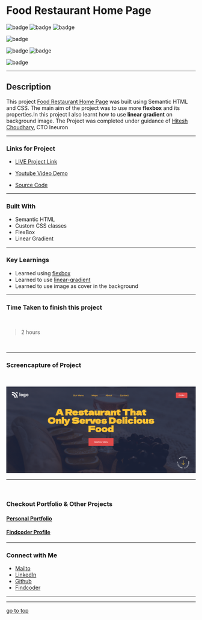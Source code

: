 # Food Restaurant Home Page


![badge](https://img.shields.io/badge/HTML%20-CSS-green)
![badge](https://img.shields.io/badge/Food%20Restaurant%20-Home%20Page-orange)
![badge](https://img.shields.io/badge/Ineuron%20-LCO-blue)

![badge](https://img.shields.io/badge/Full%20Stack%20JavaScript%20-Hitesh%20Choudhary-blue)

![badge](https://img.shields.io/badge/display:flex%20-bg--image:%20cover-lightgreen)
![badge](https://img.shields.io/badge/background%20image:%20linear%20gradient()-green)

![badge](https://img.shields.io/badge/Shubham%20Singh%20-grey)

***
## Description

This project [Food Restaurant Home Page](https://food-home.netlify.app/) was built using Semantic HTML and CSS. The main aim of the project was to use more **flexbox** and its properties.In this project I also learnt how to use **linear gradient** on background image. The Project was completed under guidance of [Hitesh Choudhary](https://github.com/hiteshchoudhary), CTO Ineuron

***

### Links for Project

* [LIVE Project Link](https://food-home.netlify.app/)

* [Youtube Video Demo](https://youtu.be/fn6aJYV7Cus)

* [Source Code](https://github.com/ShubhamSingh03/Food-Restaurant-Home-Page)

***
### Built With 

* Semantic HTML
* Custom CSS classes
* FlexBox
* Linear Gradient

***

### Key Learnings

* Learned using [flexbox](https://developer.mozilla.org/en-US/docs/Web/CSS/flex)
* Learned to use [linear-gradient](https://developer.mozilla.org/en-US/docs/Web/CSS/gradient/linear-gradient)
* Learned to use image as cover in the background

***

### Time Taken to finish this project
<br>

>2 hours

<br>

***

### Screencapture of Project

<br>

![screenshot](./captures/screenshot.png)

***
<br>

### Checkout Portfolio & Other Projects

#### [Personal Portfolio](https://shubhambhoj.in/)

#### [Findcoder Profile](https://www.findcoder.io/u/shubham_singh)
***

### Connect with Me
* [Mailto](mailto:shubhambhoj3@gmail.com)
* [LinkedIn](https://www.linkedin.com/in/shubham-singh-b122b7171/)
* [Github](https://github.com/ShubhamSingh03)
* [Findcoder](https://www.findcoder.io/u/shubham_singh)
***
***
[go to top](#food-restaurant-home-page)
